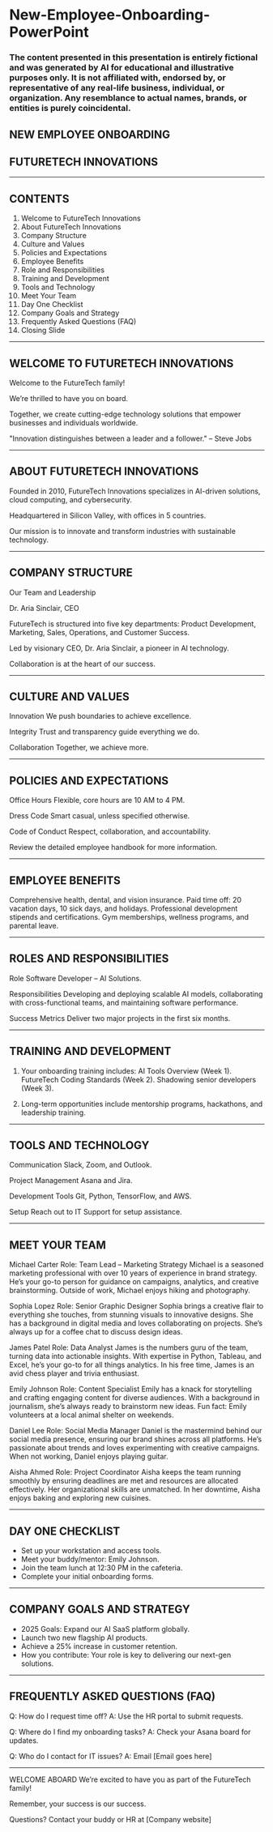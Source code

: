 # New-Employee-Onboarding-PowerPoint
### The content presented in this presentation is entirely fictional and was generated by AI for educational and illustrative purposes only. It is not affiliated with, endorsed by, or representative of any real-life business, individual, or organization. Any resemblance to actual names, brands, or entities is purely coincidental.


## NEW EMPLOYEE ONBOARDING

## FUTURETECH INNOVATIONS

---------------------------------------------------

## CONTENTS
1. Welcome to FutureTech Innovations
2. About FutureTech Innovations
3. Company Structure
4. Culture and Values
5. Policies and Expectations
6. Employee Benefits
7. Role and Responsibilities
8. Training and Development
9. Tools and Technology
10. Meet Your Team
11. Day One Checklist
12. Company Goals and Strategy
13. Frequently Asked Questions (FAQ)
14. Closing Slide

-------------------------------------------------------

## WELCOME TO FUTURETECH INNOVATIONS
Welcome to the FutureTech family!

We’re thrilled to have you on board.

Together, we create cutting-edge technology solutions that empower businesses and individuals worldwide. 

"Innovation distinguishes between a leader and a follower." 
– Steve Jobs

-------------------------------------------------------------------

## ABOUT FUTURETECH INNOVATIONS
Founded in 2010, FutureTech Innovations specializes in AI-driven solutions, cloud computing, and cybersecurity.

Headquartered in Silicon Valley, with offices in 5 countries.

Our mission is to innovate and transform industries with sustainable technology.

---------------------------------------------------------------------

## COMPANY STRUCTURE
Our Team and Leadership

Dr. Aria Sinclair, CEO

FutureTech is structured into five key departments: Product Development, Marketing, Sales, Operations, and Customer Success.

Led by visionary CEO, Dr. Aria Sinclair, a pioneer in AI technology.

Collaboration is at the heart of our success.

-----------------------------------------------------------------------

## CULTURE AND VALUES
Innovation
We push boundaries to achieve excellence.

Integrity
Trust and transparency guide everything we do.

Collaboration
Together, we achieve more.

-------------------------------------------------------------------------

## POLICIES AND EXPECTATIONS
Office Hours
Flexible, core hours are 10 AM to 4 PM.

Dress Code
Smart casual, unless specified otherwise.

Code of Conduct
Respect, collaboration, and accountability.

Review the detailed employee handbook for more information.

----------------------------------------------------------------------------

## EMPLOYEE BENEFITS
Comprehensive health, dental, and vision insurance.
Paid time off: 20 vacation days, 10 sick days, and holidays.
Professional development stipends and certifications.
Gym memberships, wellness programs, and parental leave.

------------------------------------------------------------------------------

## ROLES AND RESPONSIBILITIES
Role
Software Developer – AI Solutions.

Responsibilities
Developing and deploying scalable AI models, collaborating with cross-functional teams, and maintaining software performance.

Success Metrics
Deliver two major projects in the first six months.

-------------------------------------------------------------------------------------

## TRAINING AND DEVELOPMENT
01. Your onboarding training includes:
AI Tools Overview (Week 1).
FutureTech Coding Standards (Week 2).
Shadowing senior developers (Week 3).

02. Long-term opportunities include mentorship programs, hackathons, and leadership training.

---------------------------------------------------------------------------------------

## TOOLS AND TECHNOLOGY
Communication
Slack, Zoom, and Outlook.

Project Management
Asana and Jira.

Development Tools
Git, Python, TensorFlow, and AWS.

Setup
Reach out to IT Support for setup assistance.

-------------------------------------------------------------------------------------

## MEET YOUR TEAM
Michael Carter
Role: Team Lead – Marketing Strategy
Michael is a seasoned marketing professional with over 10 years of experience in brand strategy. He’s your go-to person for guidance on campaigns, analytics, and creative brainstorming. Outside of work, Michael enjoys hiking and photography.

Sophia Lopez
Role: Senior Graphic Designer
Sophia brings a creative flair to everything she touches, from stunning visuals to innovative designs. She has a background in digital media and loves collaborating on projects. She’s always up for a coffee chat to discuss design ideas.

James Patel
Role: Data Analyst
James is the numbers guru of the team, turning data into actionable insights. With expertise in Python, Tableau, and Excel, he’s your go-to for all things analytics. In his free time, James is an avid chess player and trivia enthusiast.

Emily Johnson
Role: Content Specialist
Emily has a knack for storytelling and crafting engaging content for diverse audiences. With a background in journalism, she’s always ready to brainstorm new ideas. Fun fact: Emily volunteers at a local animal shelter on weekends.

Daniel Lee
Role: Social Media Manager
Daniel is the mastermind behind our social media presence, ensuring our brand shines across all platforms. He’s passionate about trends and loves experimenting with creative campaigns. When not working, Daniel enjoys playing guitar.

Aisha Ahmed
Role: Project Coordinator
Aisha keeps the team running smoothly by ensuring deadlines are met and resources are allocated effectively. Her organizational skills are unmatched. In her downtime, Aisha enjoys baking and exploring new cuisines.

-----------------------------------------------------------------------------------

## DAY ONE CHECKLIST
- Set up your workstation and access tools.
- Meet your buddy/mentor: Emily Johnson.
- Join the team lunch at 12:30 PM in the cafeteria.
- Complete your initial onboarding forms.

------------------------------------------------------------------------------------

## COMPANY GOALS AND STRATEGY
- 2025 Goals: Expand our AI SaaS platform globally.
- Launch two new flagship AI products.
- Achieve a 25% increase in customer retention.
- How you contribute: Your role is key to delivering our next-gen solutions.

------------------------------------------------------------------------------------

## FREQUENTLY ASKED QUESTIONS (FAQ)
Q: How do I request time off?
A: Use the HR portal to submit requests.

Q: Where do I find my onboarding tasks?
A: Check your Asana board for updates.

Q: Who do I contact for IT issues?
A: Email [Email goes here]

---------------------------------------------------------------------------------------

WELCOME ABOARD
We’re excited to have you as part of the FutureTech family!

Remember, your success is our success.

Questions? Contact your buddy or HR at [Company website]
